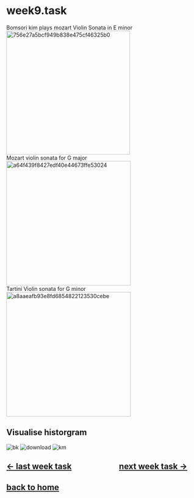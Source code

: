 # week9.task
Bomsori kim plays mozart Violin Sonata in E minor<br>
<img width="324" alt="756e27a5bcf949b838e475cf46325b0" src="https://github.com/letian7/MCA-2023/assets/146345116/c7f73994-4f0c-4a87-bbe6-cd5b1ca9112b"><br>
Mozart violin sonata for G major<br>
<img width="326" alt="a64f439f8427edf40e44673ffe53024" src="https://github.com/letian7/MCA-2023/assets/146345116/0fb97f5c-75cb-43c8-ab15-c29ddbe67663"><br>
Tartini Violin sonata for G minor<br>
<img width="326" alt="a8aaeafb93e8fd6854822123530cebe" src="https://github.com/letian7/MCA-2023/assets/146345116/a905716b-2778-431b-b66e-224bb658fc40">

## Visualise historgram
![bk](https://github.com/letian7/MCA-2023/assets/146345116/6235dbd5-7761-42ea-8bdb-c841e9cd5137)
![download](https://github.com/letian7/MCA-2023/assets/146345116/4cef5c37-2f19-4a75-bc5e-5837e3cd2576)
![km](https://github.com/letian7/MCA-2023/assets/146345116/eb8f3d6d-9ddb-418b-b2c3-d33c6edb303b)
## [&larr; last week task](week8.md) &nbsp;&nbsp;&nbsp; &nbsp;&nbsp;&nbsp; &nbsp;&nbsp;&nbsp; &nbsp;&nbsp;&nbsp; &nbsp;&nbsp;&nbsp; &nbsp;&nbsp;&nbsp; [next week task &rarr;](week10.md)
## [back to home](README.md)

